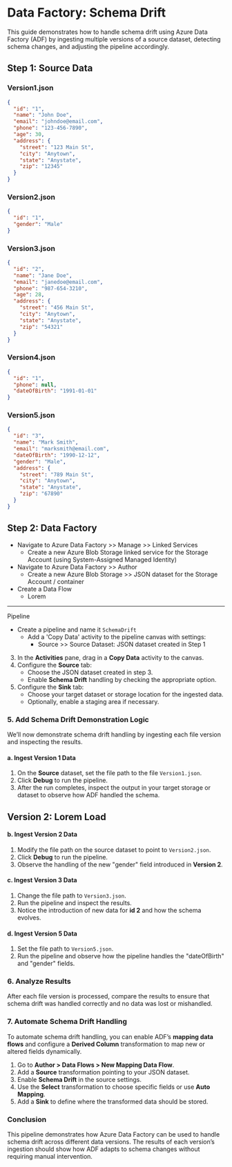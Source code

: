 # Data Factory: Schema Drift

This guide demonstrates how to handle schema drift using Azure Data Factory (ADF) by ingesting multiple versions of a source dataset, detecting schema changes, and adjusting the pipeline accordingly.

## Step 1: Source Data

### Version1.json
```json
{  
  "id": "1",  
  "name": "John Doe",  
  "email": "johndoe@email.com",  
  "phone": "123-456-7890",  
  "age": 30,  
  "address": {  
    "street": "123 Main St",  
    "city": "Anytown",  
    "state": "Anystate",  
    "zip": "12345"  
  }  
}
```

### Version2.json
```json
{
  "id": "1",
  "gender": "Male"
}
```

### Version3.json
```json
{
  "id": "2",
  "name": "Jane Doe",
  "email": "janedoe@email.com",
  "phone": "987-654-3210",
  "age": 28,
  "address": {
    "street": "456 Main St",
    "city": "Anytown",
    "state": "Anystate",
    "zip": "54321"
  }
}
```

### Version4.json
```json
{
  "id": "1",
  "phone": null,
  "dateOfBirth": "1991-01-01"
}
```

### Version5.json
```json
{
  "id": "3",
  "name": "Mark Smith",
  "email": "marksmith@email.com",
  "dateOfBirth": "1990-12-12",
  "gender": "Male",
  "address": {
    "street": "789 Main St",
    "city": "Anytown",
    "state": "Anystate",
    "zip": "67890"
  }
}
```

## Step 2: Data Factory

* Navigate to Azure Data Factory >> Manage >> Linked Services
  * Create a new Azure Blob Storage linked service for the Storage Account (using System-Assigned Managed Identity) 
* Navigate to Azure Data Factory >> Author
  * Create a new Azure Blob Storage >> JSON dataset for the Storage Account / container
* Create a Data Flow
  * Lorem



----- 
Pipeline

* Create a pipeline and name it `SchemaDrift`
  * Add a 'Copy Data' activity to the pipeline canvas with settings:
    * Source >> Source Dataset: JSON dataset created in Step 1

3. In the **Activities** pane, drag in a **Copy Data** activity to the canvas.
4. Configure the **Source** tab:
   - Choose the JSON dataset created in step 3.
   - Enable **Schema Drift** handling by checking the appropriate option.
5. Configure the **Sink** tab:
   - Choose your target dataset or storage location for the ingested data.
   - Optionally, enable a staging area if necessary.
   
### 5. Add Schema Drift Demonstration Logic
We’ll now demonstrate schema drift handling by ingesting each file version and inspecting the results.

#### a. Ingest **Version 1** Data
1. On the **Source** dataset, set the file path to the file `Version1.json`.
2. Click **Debug** to run the pipeline.
3. After the run completes, inspect the output in your target storage or dataset to observe how ADF handled the schema.

## Version 2: Lorem Load
#### b. Ingest **Version 2** Data
1. Modify the file path on the source dataset to point to `Version2.json`.
2. Click **Debug** to run the pipeline.
3. Observe the handling of the new "gender" field introduced in **Version 2**.

#### c. Ingest **Version 3** Data
1. Change the file path to `Version3.json`.
2. Run the pipeline and inspect the results.
3. Notice the introduction of new data for **id 2** and how the schema evolves.

#### d. Ingest **Version 5** Data
1. Set the file path to `Version5.json`.
2. Run the pipeline and observe how the pipeline handles the "dateOfBirth" and "gender" fields.

### 6. Analyze Results
After each file version is processed, compare the results to ensure that schema drift was handled correctly and no data was lost or mishandled.

### 7. Automate Schema Drift Handling
To automate schema drift handling, you can enable ADF’s **mapping data flows** and configure a **Derived Column** transformation to map new or altered fields dynamically.

1. Go to **Author > Data Flows > New Mapping Data Flow**.
2. Add a **Source** transformation pointing to your JSON dataset.
3. Enable **Schema Drift** in the source settings.
4. Use the **Select** transformation to choose specific fields or use **Auto Mapping**.
5. Add a **Sink** to define where the transformed data should be stored.

### Conclusion
This pipeline demonstrates how Azure Data Factory can be used to handle schema drift across different data versions. The results of each version’s ingestion should show how ADF adapts to schema changes without requiring manual intervention.
